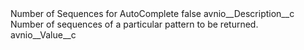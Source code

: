 <?xml version="1.0" encoding="UTF-8"?>
<CustomMetadata xmlns="http://soap.sforce.com/2006/04/metadata" xmlns:xsi="http://www.w3.org/2001/XMLSchema-instance" xmlns:xsd="http://www.w3.org/2001/XMLSchema">
    <label>Number of Sequences for AutoComplete</label>
    <protected>false</protected>
    <values>
        <field>avnio__Description__c</field>
        <value xsi:type="xsd:string">Number of sequences of a particular pattern to be returned.</value>
    </values>
    <values>
        <field>avnio__Value__c</field>
        <value xsi:nil="true"/>
    </values>
</CustomMetadata>
